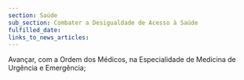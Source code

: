 ```yaml
---
section: Saúde
sub_section: Combater a Desigualdade de Acesso à Saúde
fulfilled_date:
links_to_news_articles:
---
```


Avançar, com a Ordem dos Médicos, na Especialidade de Medicina de Urgência e Emergência;